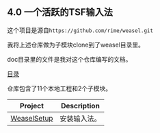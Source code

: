 ## 4.0 一个活跃的TSF输入法

这个项目是源自`https://github.com/rime/weasel.git`

我将上述仓库做为子模块clone到了weasel目录里。

doc目录里的文件是我对这个仓库编写的文档。

[目录](https://github.com/ChineseInputMethod/weasel/blob/master/doc/catalogue.md)

仓库包含了11个本地工程和2个子模块。

Project							|Description
-|-
[WeaselSetup][1]				|安装输入法。

[1]: https://github.com/ChineseInputMethod/weasel/blob/master/doc/4.3%20WeaselSetup/install.md
